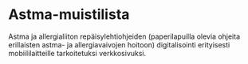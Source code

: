 Astma-muistilista
====================

Astma ja allergialiiton repäisylehtiohjeiden (paperilapuilla olevia ohjeita erillaisten astma- ja allergiavaivojen hoitoon) digitalisointi erityisesti mobiililaitteille 
tarkoitetuksi verkkosivuksi.